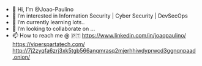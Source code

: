 - 👋 Hi, I’m @Joao-Paulino
- 👀 I’m interested in Information Security | Cyber Security | DevSecOps
- 🌱 I’m currently learning lots..
- 💞️ I’m looking to collaborate on ...
- 📫 How to reach me @ :portugal: https://www.linkedin.com/in/joaopaulino/  https://viperspartatech.com/ http://7j2zyqfa6zrj3xk5tgb566anqmrasq2mjerhhiwdyprwcd3ggnqnpaad.onion/


<!---
Joao-Paulino/Joao-Paulino is a ✨ special ✨ repository because its `README.md` (this file) appears on your GitHub profile.
You can click the Preview link to take a look at your changes.
--->
